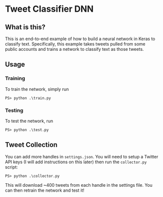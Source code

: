 # Tweet Classifier DNN

## What is this?
This is an end-to-end example of how to build a neural network in Keras to classify text. Specifically, this example takes tweets pulled from some public accounts and trains a network to classify text as those tweets. 

## Usage
### Training
To train the network, simply run
~~~
PS> python .\train.py
~~~

### Testing
To test the network, run
~~~
PS> python .\test.py
~~~

## Tweet Collection
You can add more handles in `settings.json`. You will need to setup a Twitter API keys (I will add instructions on this later) then run the `collector.py` script:
~~~
PS> python .\collector.py
~~~

This will download ~400 tweets from each handle in the settings file. You can then retrain the network and test it!
